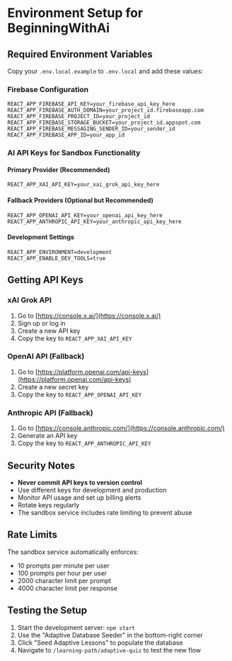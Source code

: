 # Environment Setup for BeginningWithAi

## Required Environment Variables

Copy your `.env.local.example` to `.env.local` and add these values:

### Firebase Configuration
```
REACT_APP_FIREBASE_API_KEY=your_firebase_api_key_here
REACT_APP_FIREBASE_AUTH_DOMAIN=your_project_id.firebaseapp.com
REACT_APP_FIREBASE_PROJECT_ID=your_project_id
REACT_APP_FIREBASE_STORAGE_BUCKET=your_project_id.appspot.com
REACT_APP_FIREBASE_MESSAGING_SENDER_ID=your_sender_id
REACT_APP_FIREBASE_APP_ID=your_app_id
```

### AI API Keys for Sandbox Functionality

#### Primary Provider (Recommended)
```
REACT_APP_XAI_API_KEY=your_xai_grok_api_key_here
```

#### Fallback Providers (Optional but Recommended)
```
REACT_APP_OPENAI_API_KEY=your_openai_api_key_here
REACT_APP_ANTHROPIC_API_KEY=your_anthropic_api_key_here
```

#### Development Settings
```
REACT_APP_ENVIRONMENT=development
REACT_APP_ENABLE_DEV_TOOLS=true
```

## Getting API Keys

### xAI Grok API
1. Go to [https://console.x.ai/](https://console.x.ai/)
2. Sign up or log in
3. Create a new API key
4. Copy the key to `REACT_APP_XAI_API_KEY`

### OpenAI API (Fallback)
1. Go to [https://platform.openai.com/api-keys](https://platform.openai.com/api-keys)
2. Create a new secret key
3. Copy the key to `REACT_APP_OPENAI_API_KEY`

### Anthropic API (Fallback)
1. Go to [https://console.anthropic.com/](https://console.anthropic.com/)
2. Generate an API key
3. Copy the key to `REACT_APP_ANTHROPIC_API_KEY`

## Security Notes

- **Never commit API keys to version control**
- Use different keys for development and production
- Monitor API usage and set up billing alerts
- Rotate keys regularly
- The sandbox service includes rate limiting to prevent abuse

## Rate Limits

The sandbox service automatically enforces:
- 10 prompts per minute per user
- 100 prompts per hour per user
- 2000 character limit per prompt
- 4000 character limit per response

## Testing the Setup

1. Start the development server: `npm start`
2. Use the "Adaptive Database Seeder" in the bottom-right corner
3. Click "Seed Adaptive Lessons" to populate the database
4. Navigate to `/learning-path/adaptive-quiz` to test the new flow 